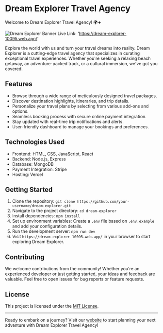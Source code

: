# Dream Explorer Travel Agency

Welcome to Dream Explorer Travel Agency! 🌍✈️

![Dream Explorer Banner](https://i.ibb.co/SrGJBRq/Screenshot.png)
Live Link: 'https://dream-explorer-10095.web.app/'

Explore the world with us and turn your travel dreams into reality. Dream Explorer is a cutting-edge travel agency that specializes in curating exceptional travel experiences. Whether you're seeking a relaxing beach getaway, an adventure-packed track, or a cultural immersion, we've got you covered.

## Features

- Browse through a wide range of meticulously designed travel packages.
- Discover destination highlights, itineraries, and trip details.
- Personalize your travel plans by selecting from various add-ons and options.
- Seamless booking process with secure online payment integration.
- Stay updated with real-time trip notifications and alerts.
- User-friendly dashboard to manage your bookings and preferences.

## Technologies Used

- Frontend: HTML, CSS, JavaScript, React
- Backend: Node.js, Express
- Database: MongoDB
- Payment Integration: Stripe
- Hosting: Vercel

## Getting Started

1. Clone the repository: `git clone https://github.com/your-username/dream-explorer.git`
2. Navigate to the project directory: `cd dream-explorer`
3. Install dependencies: `npm install`
4. Set up environment variables: Create a `.env` file based on `.env.example` and add your configuration details.
5. Run the development server: `npm run dev`
6. Visit `https://dream-explorer-10095.web.app/` in your browser to start exploring Dream Explorer.

## Contributing

We welcome contributions from the community! Whether you're an experienced developer or just getting started, your ideas and feedback are valuable. Feel free to open issues for bug reports or feature requests.

## License

This project is licensed under the [MIT License](LICENSE).

---

Ready to embark on a journey? Visit our [website](https://dream-explorer-10095.web.app/) to start planning your next adventure with Dream Explorer Travel Agency!
